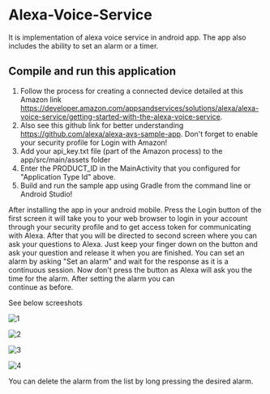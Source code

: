 # Alexa-Voice-Service

It is implementation of alexa voice service in android app. The app also includes the ability to set an alarm or a timer. 

## Compile and run this application

   1. Follow the process for creating a connected device detailed at this Amazon link  https://developer.amazon.com/appsandservices/solutions/alexa/alexa-voice-service/getting-started-with-the-alexa-voice-service.
   2. Also see this github link for better understanding https://github.com/alexa/alexa-avs-sample-app. Don't forget to enable your
   security profile for Login with Amazon!
   3. Add your api_key.txt file (part of the Amazon process) to the app/src/main/assets folder
   4. Enter the PRODUCT_ID in the MainActivity that you configured for "Application Type Id" above.
   5. Build and run the sample app using Gradle from the command line or Android Studio!
   
   After installing the app in your android mobile. Press the Login button of the first screen it will take you to your web browser
   to login in your account through your security profile and to get access token for communicating with Alexa. After that you will
   be directed to second screen where you can ask your questions to Alexa. Just keep your finger down on the button and ask your 
   question and release it when you are finished. You can set an alarm by asking "Set an alarm" and wait for the response as it is 
   a continuous session. Now don't press the button as Alexa will ask you the time for the alarm. After setting the alarm you can  
   continue as before.
   
   See below screeshots
   
   ![1](https://user-images.githubusercontent.com/24502136/28382555-251d4fbe-6cdc-11e7-8187-f65c7c265bb3.jpg)
   
   ![2](https://user-images.githubusercontent.com/24502136/28382707-b510074c-6cdc-11e7-9643-d65785ab5c00.jpg)
   
   ![3](https://user-images.githubusercontent.com/24502136/28382706-b50bfa76-6cdc-11e7-851c-25833ba06586.jpg)
   
   ![4](https://user-images.githubusercontent.com/24502136/28382708-b5351d34-6cdc-11e7-8df4-80f3ea95087f.jpg)
   
   You can delete the alarm from the list by long pressing the desired alarm.
